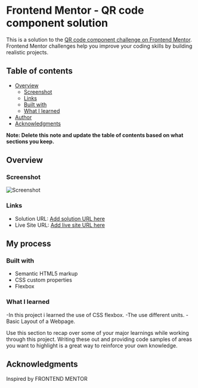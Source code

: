 # Frontend Mentor - QR code component solution

This is a solution to the [QR code component challenge on Frontend Mentor](https://www.frontendmentor.io/challenges/qr-code-component-iux_sIO_H). Frontend Mentor challenges help you improve your coding skills by building realistic projects. 

## Table of contents

- [Overview](#overview)
  - [Screenshot](#screenshot)
  - [Links](#links)
  - [Built with](#built-with)
  - [What I learned](#what-i-learned)
- [Author](#author)
- [Acknowledgments](#acknowledgments)

**Note: Delete this note and update the table of contents based on what sections you keep.**

## Overview

### Screenshot

![Screenshot](https://user-images.githubusercontent.com/60057043/231210185-102ee7ee-0fd4-43d2-96b8-669b49c1d790.png)

### Links

- Solution URL: [Add solution URL here](https://your-solution-url.com)
- Live Site URL: [Add live site URL here](https://your-live-site-url.com)

## My process

### Built with

- Semantic HTML5 markup
- CSS custom properties
- Flexbox

### What I learned

-In this project i learned the use of CSS flexbox.
-The use different units.
-Basic Layout of a Webpage.

Use this section to recap over some of your major learnings while working through this project. Writing these out and providing code samples of areas you want to highlight is a great way to reinforce your own knowledge.

## Acknowledgments

Inspired by FRONTEND MENTOR
